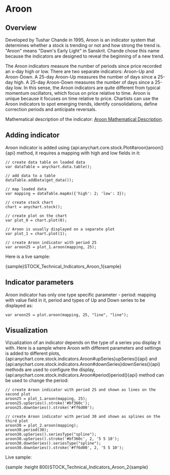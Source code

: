 # Aroon

## Overview

Developed by Tushar Chande in 1995, Aroon is an indicator system that determines whether a stock is trending or not and how strong the trend is. "Aroon" means "Dawn's Early Light" in Sanskrit. Chande chose this name because the indicators are designed to reveal the beginning of a new trend.

The Aroon indicators measure the number of periods since price recorded an x-day high or low. There are two separate indicators: Aroon-Up and Aroon-Down. A 25-day Aroon-Up measures the number of days since a 25-day high. A 25-day Aroon-Down measures the number of days since a 25-day low. In this sense, the Aroon indicators are quite different from typical momentum oscillators, which focus on price relative to time. Aroon is unique because it focuses on time relative to price. Chartists can use the Aroon indicators to spot emerging trends, identify consolidations, define correction periods and anticipate reversals.

Mathematical description of the indicator: [Aroon Mathematical Description](Mathematical_Description#aroon).

## Adding indicator

Aroon indicator is added using {api:anychart.core.stock.Plot#aroon}aroon(){api} method, it requires a mapping with high and low fields in it:

```
// create data table on loaded data
var dataTable = anychart.data.table();

// add data to a table
dataTable.addData(get_data());

// map loaded data
var mapping = dataTable.mapAs({'high': 2; 'low': 3});

// create stock chart
chart = anychart.stock();

// create plot on the chart
var plot_0 = chart.plot(0);

// Aroon is usually displayed on a separate plot
var plot_1 = chart.plot(1);

// create Aroon indicator with period 25
var aroon25 = plot_1.aroon(mapping, 25);
```

Here is a live sample:

{sample}STOCK\_Technical\_Indicators\_Aroon\_1{sample}

## Indicator parameters

Aroon indicator has only one type specific parameter - period: mapping with value field in it, period and types of Up and Down series to be displayed as:

```
var aroon25 = plot.aroon(mapping, 25, "line", "line");
```

## Visualization

Vizualization of an indicator depends on the type of a series you display it with. Here is a sample where Aroon with different parameters and settings is added to different plots, {api:anychart.core.stock.indicators.Aroon#upSeries}upSeries(){api} and {api:anychart.core.stock.indicators.Aroon#downSeries}downSeries(){api} methods are used to configure the display,  {api:anychart.core.stock.indicators.Aroon#period}period(){api} method can be used to change the period:

```
// create Aroon indicator with period 25 and shown as lines on the second plot
aroon25 = plot_1.aroon(mapping, 25);
aroon25.upSeries().stroke('#bf360c');
aroon25.downSeries().stroke('#ff6d00');

// create Aroon indicator with period 30 and shown as splines on the third plot
aroon30 = plot_2.aroon(mapping);
aroon30.period(30);
aroon30.upSeries().seriesType("spline");
aroon30.upSeries().stroke('#bf360c', 2, '5 5 10');
aroon30.downSeries().seriesType("spline");        
aroon30.downSeries().stroke('#ff6d00', 2, '5 5 10');
```

Live sample:

{sample :height 800}STOCK\_Technical\_Indicators\_Aroon\_2{sample}